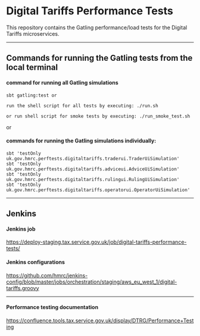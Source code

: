 
# Digital Tariffs Performance Tests

This repository contains the Gatling performance/load tests for the Digital Tariffs microservices.

---

## Commands for running the Gatling tests from the local terminal

#### command for running all Gatling simulations 
```
sbt gatling:test or

run the shell script for all tests by executing: ./run.sh

or run shell script for smoke tests by executing: ./run_smoke_test.sh

```

or

#### commands for running the Gatling simulations individually:
```
sbt 'testOnly uk.gov.hmrc.perftests.digitaltariffs.traderui.TraderUiSimulation'
sbt 'testOnly uk.gov.hmrc.perftests.digitaltariffs.adviceui.AdviceUiSimulation'
sbt 'testOnly uk.gov.hmrc.perftests.digitaltariffs.rulingui.RulingUiSimulation'
sbt 'testOnly uk.gov.hmrc.perftests.digitaltariffs.operatorui.OperatorUiSimulation'
```

---

## Jenkins

#### Jenkins job
https://deploy-staging.tax.service.gov.uk/job/digital-tariffs-performance-tests/

#### Jenkins configurations
https://github.com/hmrc/jenkins-config/blob/master/jobs/orchestration/staging/aws_eu_west_1/digital-tariffs.groovy

---

#### Performance testing documentation 
https://confluence.tools.tax.service.gov.uk/display/DTRG/Performance+Testing
